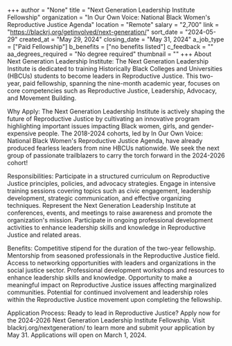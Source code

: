 +++
author = "None"
title = "Next Generation Leadership Institute Fellowship"
organization = "In Our Own Voice: National Black Women's Reproductive Justice Agenda"
location = "Remote"
salary = "2,700"
link = "https://blackrj.org/getinvolved/next-generation/"
sort_date = "2024-05-29"
created_at = "May 29, 2024"
closing_date = "May 31, 2024"
a_job_type = ["Paid Fellowship"]
b_benefits = ["no benefits listed"]
c_feedback = ""
aa_degrees_required = "No degree required"
thumbnail = ""
+++
About Next Generation Leadership Institute:
The Next Generation Leadership Institute is dedicated to training Historically Black Colleges and Universities (HBCUs) students to become leaders in Reproductive Justice. This two-year, paid fellowship, spanning the nine-month academic year, focuses on core competencies such as Reproductive Justice, Leadership, Advocacy, and Movement Building.
 
Why Apply:
The Next Generation Leadership Institute is actively shaping the future of Reproductive Justice by cultivating an innovative program highlighting important issues impacting Black women, girls, and gender-expensive people. The 2018-2024 cohorts, led by In Our Own Voice: National Black Women's Reproductive Justice Agenda, have already produced fearless leaders from nine HBCUs nationwide. We seek the next group of passionate trailblazers to carry the torch forward in the 2024-2026 cohort!

Responsibilities: 
Participate in a structured curriculum on Reproductive Justice principles, policies, and advocacy strategies. 
Engage in intensive training sessions covering topics such as civic engagement, leadership development, strategic communication, and effective organizing techniques. 
Represent the Next Generation Leadership Institute at conferences, events, and meetings to raise awareness and promote the organization's mission. 
Participate in ongoing professional development activities to enhance leadership skills and knowledge in Reproductive Justice and related areas. 
 
Benefits: 
Competitive stipend for the duration of the two-year fellowship. 
Mentorship from seasoned professionals in the Reproductive Justice field. 
Access to networking opportunities with leaders and organizations in the social justice sector. 
Professional development workshops and resources to enhance leadership skills and knowledge. 
Opportunity to make a meaningful impact on Reproductive Justice issues affecting marginalized communities. 
Potential for continued involvement and leadership roles within the Reproductive Justice movement upon completing the fellowship. 
 
Application Process:
Ready to lead in Reproductive Justice? Apply now for the 2024-2026 Next Generation Leadership Institute Fellowship. Visit blackrj.org/nextgeneration/ to learn more and submit your application by May 31. Applications will open on March 1, 2024. 